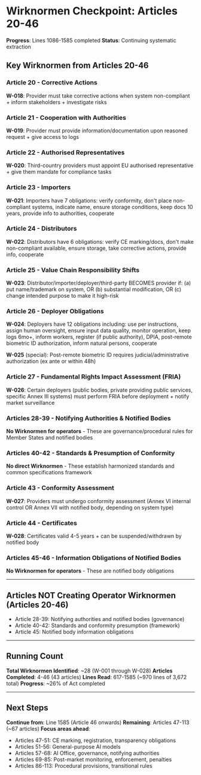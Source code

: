 # Wirknormen Checkpoint: Articles 20-46

**Progress**: Lines 1086-1585 completed
**Status**: Continuing systematic extraction

## Key Wirknormen from Articles 20-46

### Article 20 - Corrective Actions
**W-018**: Provider must take corrective actions when system non-compliant + inform stakeholders + investigate risks

### Article 21 - Cooperation with Authorities
**W-019**: Provider must provide information/documentation upon reasoned request + give access to logs

### Article 22 - Authorised Representatives
**W-020**: Third-country providers must appoint EU authorised representative + give them mandate for compliance tasks

### Article 23 - Importers
**W-021**: Importers have 7 obligations: verify conformity, don't place non-compliant systems, indicate name, ensure storage conditions, keep docs 10 years, provide info to authorities, cooperate

### Article 24 - Distributors
**W-022**: Distributors have 6 obligations: verify CE marking/docs, don't make non-compliant available, ensure storage, take corrective actions, provide info, cooperate

### Article 25 - Value Chain Responsibility Shifts
**W-023**: Distributor/importer/deployer/third-party BECOMES provider if: (a) put name/trademark on system, OR (b) substantial modification, OR (c) change intended purpose to make it high-risk

### Article 26 - Deployer Obligations
**W-024**: Deployers have 12 obligations including: use per instructions, assign human oversight, ensure input data quality, monitor operation, keep logs 6mo+, inform workers, register (if public authority), DPIA, post-remote biometric ID authorization, inform natural persons, cooperate

**W-025** (special): Post-remote biometric ID requires judicial/administrative authorization (ex ante or within 48h)

### Article 27 - Fundamental Rights Impact Assessment (FRIA)
**W-026**: Certain deployers (public bodies, private providing public services, specific Annex III systems) must perform FRIA before deployment + notify market surveillance

### Articles 28-39 - Notifying Authorities & Notified Bodies
**No Wirknormen for operators** - These are governance/procedural rules for Member States and notified bodies

### Articles 40-42 - Standards & Presumption of Conformity
**No direct Wirknormen** - These establish harmonized standards and common specifications framework

### Article 43 - Conformity Assessment
**W-027**: Providers must undergo conformity assessment (Annex VI internal control OR Annex VII with notified body, depending on system type)

### Article 44 - Certificates
**W-028**: Certificates valid 4-5 years + can be suspended/withdrawn by notified body

### Articles 45-46 - Information Obligations of Notified Bodies
**No Wirknormen for operators** - These are notified body obligations

---

## Articles NOT Creating Operator Wirknormen (Articles 20-46)

- Article 28-39: Notifying authorities and notified bodies (governance)
- Article 40-42: Standards and conformity presumption (framework)
- Article 45: Notified body information obligations

---

## Running Count

**Total Wirknormen Identified**: ~28 (W-001 through W-028)
**Articles Completed**: 4-46 (43 articles)
**Lines Read**: 617-1585 (~970 lines of 3,672 total)
**Progress**: ~26% of Act completed

---

## Next Steps

**Continue from**: Line 1585 (Article 46 onwards)
**Remaining**: Articles 47-113 (~67 articles)
**Focus areas ahead**:
- Articles 47-51: CE marking, registration, transparency obligations
- Articles 51-56: General-purpose AI models
- Articles 57-68: AI Office, governance, notifying authorities
- Articles 69-85: Post-market monitoring, enforcement, penalties
- Articles 86-113: Procedural provisions, transitional rules


